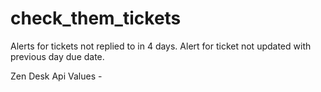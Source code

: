 # check_them_tickets
Alerts for tickets not replied to in 4 days. Alert for ticket not updated with previous day due date.


Zen Desk Api Values -
